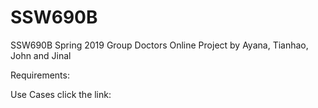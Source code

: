 # SSW690B
SSW690B Spring 2019 Group Doctors Online Project by Ayana, Tianhao, John and Jinal

Requirements: 
             

Use Cases click the link:


